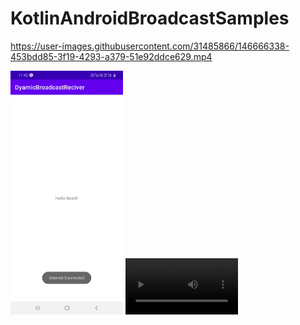 # KotlinAndroidBroadcastSamples



https://user-images.githubusercontent.com/31485866/146666338-453bdd85-3f19-4293-a379-51e92ddce629.mp4






<img src = "screenshots/DyamicBroadcastReciver.jpg" width = "180" /> 

<video src="screenshots/DyamicBroadcastReciver.jpg" width=180/>





